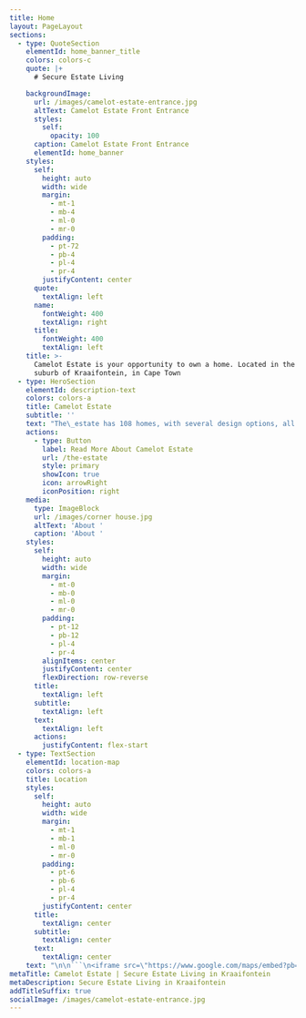 ```yaml
---
title: Home
layout: PageLayout
sections:
  - type: QuoteSection
    elementId: home_banner_title
    colors: colors-c
    quote: |+
      # Secure Estate Living

    backgroundImage:
      url: /images/camelot-estate-entrance.jpg
      altText: Camelot Estate Front Entrance
      styles:
        self:
          opacity: 100
      caption: Camelot Estate Front Entrance
      elementId: home_banner
    styles:
      self:
        height: auto
        width: wide
        margin:
          - mt-1
          - mb-4
          - ml-0
          - mr-0
        padding:
          - pt-72
          - pb-4
          - pl-4
          - pr-4
        justifyContent: center
      quote:
        textAlign: left
      name:
        fontWeight: 400
        textAlign: right
      title:
        fontWeight: 400
        textAlign: left
    title: >-
      Camelot Estate is your opportunity to own a home. Located in the northern
      suburb of Kraaifontein, in Cape Town
  - type: HeroSection
    elementId: description-text
    colors: colors-a
    title: Camelot Estate
    subtitle: ''
    text: "The\_estate has 108 homes, with several design options, all within a 24 hour access controlled security estate. Whether you buying for the first time as a growing family or downsizing to better secure your retirement, Camelot Estate has a home for you.\n\nShopping malls, schools, medical facilities and major highways are all located within 10 minutes of the secure estate. The first phase of homes was delivered in June 2017.\n"
    actions:
      - type: Button
        label: Read More About Camelot Estate
        url: /the-estate
        style: primary
        showIcon: true
        icon: arrowRight
        iconPosition: right
    media:
      type: ImageBlock
      url: /images/corner house.jpg
      altText: 'About '
      caption: 'About '
    styles:
      self:
        height: auto
        width: wide
        margin:
          - mt-0
          - mb-0
          - ml-0
          - mr-0
        padding:
          - pt-12
          - pb-12
          - pl-4
          - pr-4
        alignItems: center
        justifyContent: center
        flexDirection: row-reverse
      title:
        textAlign: left
      subtitle:
        textAlign: left
      text:
        textAlign: left
      actions:
        justifyContent: flex-start
  - type: TextSection
    elementId: location-map
    colors: colors-a
    title: Location
    styles:
      self:
        height: auto
        width: wide
        margin:
          - mt-1
          - mb-1
          - ml-0
          - mr-0
        padding:
          - pt-6
          - pb-6
          - pl-4
          - pr-4
        justifyContent: center
      title:
        textAlign: center
      subtitle:
        textAlign: center
      text:
        textAlign: center
    text: "\n\n```\n<iframe src=\"https://www.google.com/maps/embed?pb=!1m14!1m8!1m3!1d13255.585455778026!2d18.7166061!3d-33.8407832!3m2!1i1024!2i768!4f13.1!3m3!1m2!1s0x0%3A0xa0c66de00e4d978c!2sCamelot%20Estate.!5e0!3m2!1sen!2sza!4v1665067171801!5m2!1sen!2sza\" width=\"1300\" height=\"450\" style=\"border:0;\" allowfullscreen=\"\" loading=\"lazy\" referrerpolicy=\"no-referrer-when-downgrade\">\_ \_ </iframe>\n\n```\n\n"
metaTitle: Camelot Estate | Secure Estate Living in Kraaifontein
metaDescription: Secure Estate Living in Kraaifontein
addTitleSuffix: true
socialImage: /images/camelot-estate-entrance.jpg
---
```

